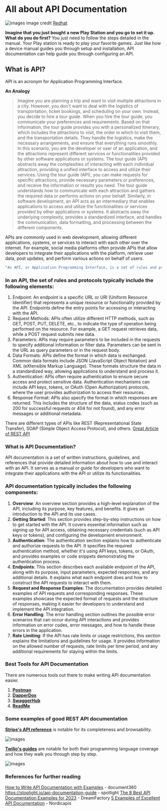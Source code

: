 # All about API Documentation

![images](https://www.redhat.com/rhdc/managed-files/styles/wysiwyg_full_width/private/API-page-graphic.png?itok=RRsvST-_)
image credit [Redhat](https://www.redhat.com/)


**Imagine that you just bought a new Play Station and you go to set it up. What do you do first?**
You just need to follow the steps detailed in the manual. Your Play station is ready to play your favorite games.
Just like how a device manual guides you through setup and installation, API documentation can help guide you through configuring an API.

## What is API?

API is an acronym for Application Programming Interface.

**An Analogy**

> Imagine you are planning a trip and want to visit multiple attractions in a city. However, you don't want to deal with the logistics of transportation, ticket bookings, and scheduling on your own. Instead, you decide to hire a tour guide.
When you hire the tour guide, you communicate your preferences and requirements. Based on that information, the tour guide provides you with a personalized itinerary, which includes the attractions to visit, the order in which to visit them, and the transportation details. They handle the logistics, make the necessary arrangements, and ensure that everything runs smoothly.
In this scenario, you are the developer or user of an application, and the attractions represent different services or functionalities provided by other software applications or systems. The tour guide (API) abstracts away the complexities of interacting with each individual attraction, providing a unified interface to access and utilize their services.
Using the tour guide (API), you can make requests for specific attractions, provide necessary parameters or preferences, and receive the information or results you need. The tour guide understands how to communicate with each attraction and gathers the required data or performs actions on your behalf.
Similarly, in software development, an API acts as an intermediary that enables applications to access and utilize the functionalities or services provided by other applications or systems. It abstracts away the underlying complexity, provides a standardized interface, and handles the communication, data formatting, and processing between the different components.
> 

APIs are commonly used in web development, allowing different applications, systems, or services to interact with each other over the internet. For example, social media platforms often provide APIs that allow developers to integrate their applications with the platform, retrieve user data, post updates, and perform various actions on behalf of users.

```bash
"An API, or Application Programming Interface, is a set of rules and protocols that allows different software applications to communicate and interact with each other, enabling developers to access and utilize the functionalities or services provided by another software component in a standardized way.”
```

### **In an API, the set of rules and protocols typically include the following elements:**

1. Endpoint: An endpoint is a specific URL or URI (Uniform Resource Identifier) that represents a unique resource or functionality provided by the API. Endpoints define the entry points for accessing or interacting with the API.
2. Request Methods: APIs often utilize different HTTP methods, such as GET, POST, PUT, DELETE, etc., to indicate the type of operation being performed on the resource. For example, a GET request retrieves data, while a POST request submits new data.
3. Parameters: APIs may require parameters to be included in the requests to specify additional information or filter data. Parameters can be sent in the URL as query parameters or in the request body.
4. Data Formats: APIs define the format in which data is exchanged. Common data formats include JSON (JavaScript Object Notation) and XML (eXtensible Markup Language). These formats structure the data in a standardized way, allowing applications to understand and process it.
5. Authentication: APIs often require authentication to ensure secure access and protect sensitive data. Authentication mechanisms can include API keys, tokens, or OAuth (Open Authorization) protocols, where the user provides authorization to access their resources.
6. Response Format: APIs also specify the format in which responses are returned. This includes the structure of the data, status codes (such as 200 for successful requests or 404 for not found), and any error messages or additional metadata.

There are different types of APIs like REST (Representational State Transfer), SOAP (Simple Object Access Protocol), and others.
[Great Article of REST API](https://document360.com/blog/what-is-rest-api/)

### **What is API Documentation?**

API documentation is a set of written instructions, guidelines, and references that provide detailed information about how to use and interact with an API. It serves as a manual or guide for developers who want to integrate their applications with the API or utilize its functionalities.

### **API documentation typically includes the following components:**

1. **Overview**: An overview section provides a high-level explanation of the API, including its purpose, key features, and benefits. It gives an introduction to the API and its use cases.
2. **Getting Started**: This section provides step-by-step instructions on how to get started with the API. It covers essential information such as signing up for API access, obtaining necessary credentials (such as API keys or tokens), and configuring the development environment.
3. **Authentication**: The authentication section explains how to authenticate and authorize requests to the API. It specifies the required authentication method, whether it's using API keys, tokens, or OAuth, and provides examples or code snippets demonstrating the authentication process.
4. **Endpoints**: This section describes each available endpoint of the API, along with its purpose, input parameters, expected responses, and any additional details. It explains what each endpoint does and how to construct the API requests to interact with them.
5. **Request and Response Examples**: The documentation provides detailed examples of API requests and corresponding responses. These examples showcase the expected format of requests and the structure of responses, making it easier for developers to understand and implement the API integration.
6. **Error Handling**: The error handling section outlines the possible error scenarios that can occur during API interactions and provides information on error codes, error messages, and how to handle these errors in the application.
7. **Rate Limiting**: If the API has rate limits or usage restrictions, this section explains the limitations and guidelines for usage. It provides information on the allowed number of requests, rate limits per time period, and any additional requirements for staying within the limits.

### ****Best Tools for API Documentation****

There are numerous tools out there to make writing API documentation easier.

1. ****[Postman](https://www.postman.com/api-documentation-tool/)****
2. ****[DapperDox](http://dapperdox.io/)****
3. ****[SwaggerHub](https://swagger.io/tools/swaggerhub/)****
4. ****[ReadMe](https://readme.com/)****

### Some examples of good REST API documentation

**[Stripe's API reference](https://stripe.com/docs/api/)** is notable for its completeness and browsability.

![images](https://global-uploads.webflow.com/6320e912264435aca2ab0351/644ae20b7ea56560ab87af68_stripe-docs-1-p-1080.jpg)

**[Twilio's guides](https://www.twilio.com/docs/quickstart)** are notable for both their programming language coverage and how they walk you through step by step.

![images](https://global-uploads.webflow.com/6320e912264435aca2ab0351/644ae270e415203e2fbcae23_twilio-docs-1-p-1080.jpg)

### **References for further reading**

[How to Write API Documentation with Examples](https://document360.com/blog/api-documentation/) -  document360
https://stoplight.io/api-documentation-guide - spotlight
[The 8 Best API Documentation Examples for 2023](https://blog.dreamfactory.com/8-api-documentation-examples/) - DreamFactory
[5 Examples of Excellent API Documentation](https://nordicapis.com/5-examples-of-excellent-api-documentation/) - Nordicapis